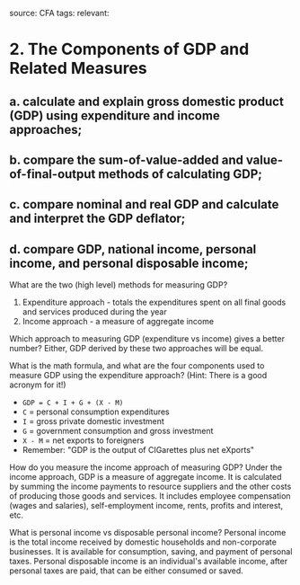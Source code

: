 source: CFA
tags: 
relevant: 

# 2. The Components of GDP and Related Measures

## a. calculate and explain gross domestic product (GDP) using expenditure and income approaches;
## b. compare the sum-of-value-added and value-of-final-output methods of calculating GDP;
## c. compare nominal and real GDP and calculate and interpret the GDP deflator;
## d. compare GDP, national income, personal income, and personal disposable income;

What are the two (high level) methods for measuring GDP?
1. Expenditure approach - totals the expenditures spent on all final goods and services produced during the year
2. Income approach - a measure of aggregate income

Which approach to measuring GDP (expenditure vs income) gives a better number?
Either, GDP derived by these two approaches will be equal.

What is the math formula, and what are the four components used to measure GDP using the expenditure approach? (Hint: There is a good acronym for it!)
- `GDP = C + I + G + (X - M)`
- `C` = personal consumption expenditures
- `I` = gross private domestic investment
- `G` = government consumption and gross investment
- `X - M` = net exports to foreigners
- Remember: "GDP is the output of CIGarettes plus net eXports"

How do you measure the income approach of measuring GDP?
Under the income approach, GDP is a measure of aggregate income. It is calculated by summing the income payments to resource suppliers and the other costs of producing those goods and services. It includes employee compensation (wages and salaries), self-employment income, rents, profits and interest, etc.

What is personal income vs disposable personal income? 
Personal income is the total income received by domestic households and non-corporate businesses. It is available for consumption, saving, and payment of personal taxes. Personal disposable income is an individual's available income, after personal taxes are paid, that can be either consumed or saved.


